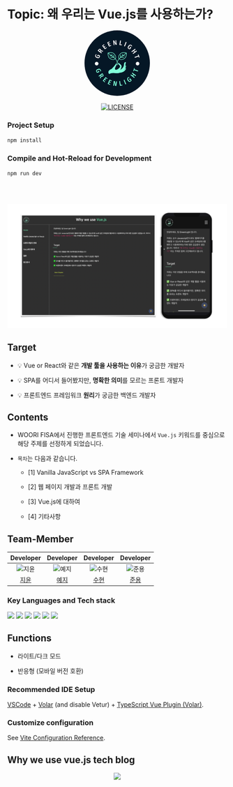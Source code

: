 # Topic: 왜 우리는 Vue.js를 사용하는가?

<div align="center" >
  <img src="src/assets/images/logo-color.png" width="150" style="border-radius:50%"/>

[![LICENSE](https://img.shields.io/dub/l/vibe-d.svg?style=flat-square)](https://github.com/Jiyun-Parkk/woorifisa-fe-tech-seminar/blob/master/LICENSE)

</div>

### Project Setup

```sh
npm install
```

### Compile and Hot-Reload for Development

```sh
npm run dev
```

<br/>
<br/>

![screenshot](src/assets/screenshot.png)

## Target

- 💡 Vue or React와 같은 **개발 툴을 사용하는 이유**가 궁금한 개발자

- 💡 SPA를 어디서 들어봤지만, **명확한 의미**를 모르는 프론트 개발자

- 💡 프론트엔드 프레임워크 **원리**가 궁금한 백엔드 개발자

## Contents

- WOORI FISA에서 진행한 프론트엔드 기술 세미나에서 `Vue.js` 키워드를 중심으로 해당 주제를 선정하게 되었습니다.

- `목차`는 다음과 같습니다.

  - [1] Vanilla JavaScript vs SPA Framework

  - [2] 웹 페이지 개발과 프론트 개발

  - [3] Vue.js에 대하여

  - [4] 기타사항

## Team-Member

|                                        Developer                                         |                                         Developer                                         |                                        Developer                                         |                                        Developer                                         |
| :--------------------------------------------------------------------------------------: | :---------------------------------------------------------------------------------------: | :--------------------------------------------------------------------------------------: | :--------------------------------------------------------------------------------------: |
| <img src="https://avatars.githubusercontent.com/u/72537762?v=4" width=400px alt="지윤"/> | <img src="https://avatars.githubusercontent.com/u/119517146?v=4" width=400px alt="예지"/> | <img src="https://avatars.githubusercontent.com/u/93786956?v=4" width=400px alt="수현"/> | <img src="https://avatars.githubusercontent.com/u/83820185?v=4" width=400px alt="준용"/> |
|                          [지윤](https://github.com/Jiyun-Parkk)                          |                             [예지](https://github.com/yj5768)                             |                            [수현](https://github.com/ooutta)                             |                            [준용](https://github.com/Fancy96)                            |

### Key Languages and Tech stack

 <img src="https://img.shields.io/badge/HTML5-E34F26"/>
 <img src="https://img.shields.io/badge/CSS-1572B6" />
 <img src="https://img.shields.io/badge/Javascript-F7DF1E" />
 <img src="https://img.shields.io/badge/Vue-4FC08D" />
 <img src="https://img.shields.io/badge/Tailwind CSS-0DA6E9" />
 <img src="https://img.shields.io/badge/Pinia-rgb(255,227,105)" />

## Functions

- 라이트/다크 모드

- 반응형 (모바일 버전 호환)

### Recommended IDE Setup

[VSCode](https://code.visualstudio.com/) + [Volar](https://marketplace.visualstudio.com/items?itemName=Vue.volar) (and disable Vetur) + [TypeScript Vue Plugin (Volar)](https://marketplace.visualstudio.com/items?itemName=Vue.vscode-typescript-vue-plugin).

### Customize configuration

See [Vite Configuration Reference](https://vitejs.dev/config/).

## Why we use vue.js tech blog

<center><img src="https://github.com/yj5768/practice/assets/119517146/b611ed33-56cd-4686-8b65-22f41ec3565c" /></center>
